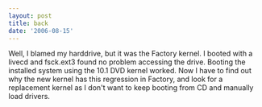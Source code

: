```yaml
---
layout: post
title: back
date: '2006-08-15'
---
```


Well, I blamed my harddrive, but it was the Factory kernel. I booted with a livecd and fsck.ext3 found no problem accessing the drive. Booting the installed system using the 10.1 DVD kernel worked. Now I have to find out why the new kernel has this regression in Factory, and look for a replacement kernel as I don't want to keep booting from CD and manually load drivers.

